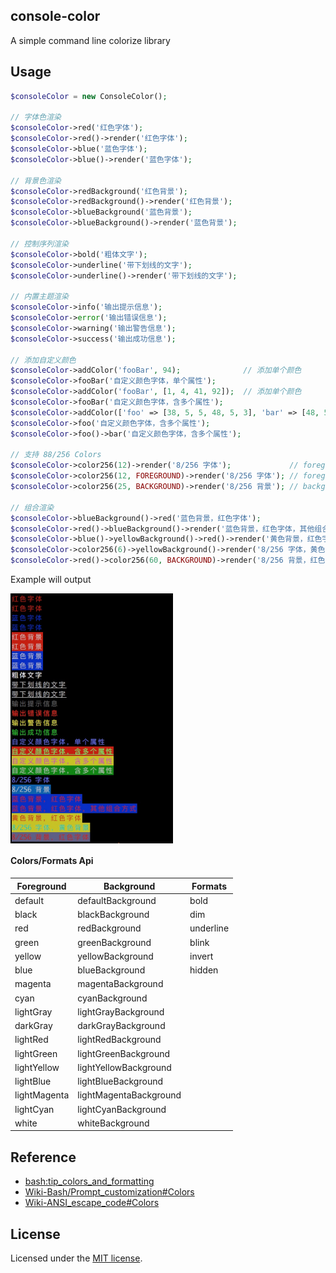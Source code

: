 ## console-color

A simple command line colorize library

## Usage

```php
$consoleColor = new ConsoleColor();

// 字体色渲染
$consoleColor->red('红色字体');
$consoleColor->red()->render('红色字体');
$consoleColor->blue('蓝色字体');
$consoleColor->blue()->render('蓝色字体');

// 背景色渲染
$consoleColor->redBackground('红色背景');
$consoleColor->redBackground()->render('红色背景');
$consoleColor->blueBackground('蓝色背景');
$consoleColor->blueBackground()->render('蓝色背景');

// 控制序列渲染
$consoleColor->bold('粗体文字');
$consoleColor->underline('带下划线的文字');
$consoleColor->underline()->render('带下划线的文字');

// 内置主题渲染
$consoleColor->info('输出提示信息');
$consoleColor->error('输出错误信息');
$consoleColor->warning('输出警告信息');
$consoleColor->success('输出成功信息');

// 添加自定义颜色
$consoleColor->addColor('fooBar', 94);              // 添加单个颜色
$consoleColor->fooBar('自定义颜色字体，单个属性');
$consoleColor->addColor('fooBar', [1, 4, 41, 92]);  // 添加单个颜色
$consoleColor->fooBar('自定义颜色字体，含多个属性');
$consoleColor->addColor(['foo' => [38, 5, 5, 48, 5, 3], 'bar' => [48, 5, 28]]);  // 添加多个颜色（256）
$consoleColor->foo('自定义颜色字体，含多个属性');
$consoleColor->foo()->bar('自定义颜色字体，含多个属性');

// 支持 88/256 Colors
$consoleColor->color256(12)->render('8/256 字体');             // foreground color
$consoleColor->color256(12, FOREGROUND)->render('8/256 字体'); // foreground color
$consoleColor->color256(25, BACKGROUND)->render('8/256 背景'); // background color

// 组合渲染
$consoleColor->blueBackground()->red('蓝色背景，红色字体');
$consoleColor->red()->blueBackground()->render('蓝色背景，红色字体，其他组合方式');
$consoleColor->blue()->yellowBackground()->red()->render('黄色背景，红色字体');
$consoleColor->color256(6)->yellowBackground()->render('8/256 字体，黄色背景');
$consoleColor->red()->color256(60, BACKGROUND)->render('8/256 背景，红色字体');
```

Example will output

<img src="https://github.com/emanci/console-color/blob/master/colors.png" width = "260" alt="example-output" align=center />

#### Colors/Formats Api

| Foreground    | Background              | Formats     |
|---------------|-------------------------|-------------|
| default       | defaultBackground       | bold
| black         | blackBackground         | dim
| red           | redBackground           | underline
| green         | greenBackground         | blink
| yellow        | yellowBackground        | invert
| blue          | blueBackground          | hidden
| magenta       | magentaBackground       |
| cyan          | cyanBackground          |
| lightGray     | lightGrayBackground     |
| darkGray      | darkGrayBackground      |
| lightRed      | lightRedBackground      |
| lightGreen    | lightGreenBackground    |
| lightYellow   | lightYellowBackground   |
| lightBlue     | lightBlueBackground     |
| lightMagenta  | lightMagentaBackground  |
| lightCyan     | lightCyanBackground     |
| white         | whiteBackground         |

## Reference

* [bash:tip_colors_and_formatting](http://misc.flogisoft.com/bash/tip_colors_and_formatting#colors2)
* [Wiki-Bash/Prompt_customization#Colors](https://wiki.archlinux.org/index.php/Bash/Prompt_customization#Colors)
* [Wiki-ANSI_escape_code#Colors](https://en.wikipedia.org/wiki/ANSI_escape_code#Colors)

## License

Licensed under the [MIT license](https://github.com/emanci/console-color/blob/master/LICENSE).
